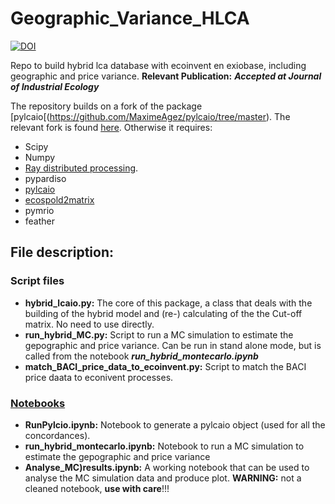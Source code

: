 # Geographic_Variance_HLCA

[![DOI](https://zenodo.org/badge/455208079.svg)](https://zenodo.org/doi/10.5281/zenodo.12731487)



Repo to build hybrid lca database with ecoinvent en exiobase, including geographic and price variance. 
**Relevant Publication:** ***Accepted at Journal of Industrial Ecology***

The repository builds on a fork of the package [pylcaio[(https://github.com/MaximeAgez/pylcaio/tree/master). The relevant fork is found [here](https://github.com/OASES-project/pylcaio).
Otherwise it requires:

- Scipy
- Numpy
- [Ray distributed processing](https://github.com/ray-project/ray). 
- pypardiso
- [pylcaio](https://github.com/OASES-project/pylcaio)
- [ecospold2matrix](https://github.com/majeau-bettez/ecospold2matrix)
- pymrio
- feather

## File description:

### Script files

- **hybrid_lcaio.py:** The core of this package, a class that deals with the building of the hybrid model and (re-) calculating of the the Cut-off matrix. No need to use directly.
- **run_hybrid_MC.py:** Script to run a MC simulation to estimate the gepographic and price variance. Can be run in stand alone mode, but is called from the notebook ***run_hybrid_montecarlo.ipynb***
- **match_BACI_price_data_to_ecoinvent.py:** Script to match the BACI price daata to econivent processes.

### [Notebooks](https://github.com/jakobsarthur/Geographic_Variance_HLCA/tree/master/notebooks)

- **RunPylcio.ipynb:** Notebook to generate a pylcaio object (used for all the concordances).
- **run_hybrid_montecarlo.ipynb:** Notebook to run a MC simulation to estimate the gepographic and price variance
- **Analyse_MC)results.ipynb:** A working notebook that can be used to analyse the MC simulation data and produce plot. **WARNING:** not a cleaned notebook, **use with care**!!!
